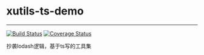 # xutils-ts-demo
---
[![Build Status](https://www.travis-ci.org/linwens/xutils-ts-demo.svg?branch=master)](https://www.travis-ci.org/linwens/xutils-ts-demo) [![Coverage Status](https://coveralls.io/repos/github/linwens/xutils-ts-demo/badge.svg?branch=master)](https://coveralls.io/github/linwens/xutils-ts-demo?branch=master)


抄袭lodash逻辑，基于ts写的工具集
